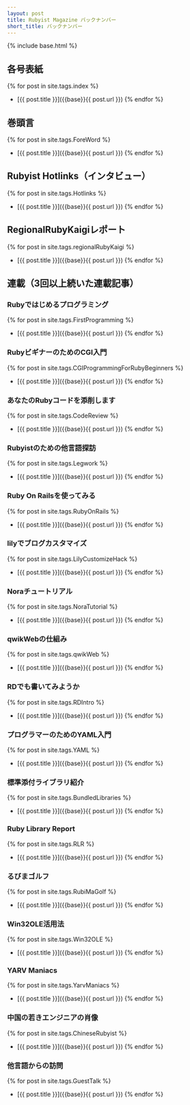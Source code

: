 ```yaml
---
layout: post
title: Rubyist Magazine バックナンバー
short_title: バックナンバー
---
```

{% include base.html %}

## 各号表紙

{% for post in site.tags.index %}
- [{{ post.title }}]({{base}}{{ post.url }})
{% endfor %}

## 巻頭言

{% for post in site.tags.ForeWord %}
- [{{ post.title }}]({{base}}{{ post.url }})
{% endfor %}

## Rubyist Hotlinks（インタビュー）

{% for post in site.tags.Hotlinks %}
- [{{ post.title }}]({{base}}{{ post.url }})
{% endfor %}

## RegionalRubyKaigiレポート

{% for post in site.tags.regionalRubyKaigi %}
- [{{ post.title }}]({{base}}{{ post.url }})
{% endfor %}

## 連載（3回以上続いた連載記事）

### Rubyではじめるプログラミング

{% for post in site.tags.FirstProgramming %}
- [{{ post.title }}]({{base}}{{ post.url }})
{% endfor %}

### RubyビギナーのためのCGI入門

{% for post in site.tags.CGIProgrammingForRubyBeginners %}
- [{{ post.title }}]({{base}}{{ post.url }})
{% endfor %}

### あなたのRubyコードを添削します

{% for post in site.tags.CodeReview %}
- [{{ post.title }}]({{base}}{{ post.url }})
{% endfor %}

### Rubyistのための他言語探訪

{% for post in site.tags.Legwork %}
- [{{ post.title }}]({{base}}{{ post.url }})
{% endfor %}

### Ruby On Railsを使ってみる

{% for post in site.tags.RubyOnRails %}
- [{{ post.title }}]({{base}}{{ post.url }})
{% endfor %}

### lilyでブログカスタマイズ

{% for post in site.tags.LilyCustomizeHack %}
- [{{ post.title }}]({{base}}{{ post.url }})
{% endfor %}

### Noraチュートリアル

{% for post in site.tags.NoraTutorial %}
- [{{ post.title }}]({{base}}{{ post.url }})
{% endfor %}

### qwikWebの仕組み

{% for post in site.tags.qwikWeb %}
- [{{ post.title }}]({{base}}{{ post.url }})
{% endfor %}

### RDでも書いてみようか

{% for post in site.tags.RDIntro %}
- [{{ post.title }}]({{base}}{{ post.url }})
{% endfor %}

### プログラマーのためのYAML入門

{% for post in site.tags.YAML %}
- [{{ post.title }}]({{base}}{{ post.url }})
{% endfor %}

### 標準添付ライブラリ紹介

{% for post in site.tags.BundledLibraries %}
- [{{ post.title }}]({{base}}{{ post.url }})
{% endfor %}

### Ruby Library Report

{% for post in site.tags.RLR %}
- [{{ post.title }}]({{base}}{{ post.url }})
{% endfor %}

### るびまゴルフ

{% for post in site.tags.RubiMaGolf %}
- [{{ post.title }}]({{base}}{{ post.url }})
{% endfor %}

### Win32OLE活用法

{% for post in site.tags.Win32OLE %}
- [{{ post.title }}]({{base}}{{ post.url }})
{% endfor %}

### YARV Maniacs

{% for post in site.tags.YarvManiacs %}
- [{{ post.title }}]({{base}}{{ post.url }})
{% endfor %}

### 中国の若きエンジニアの肖像

{% for post in site.tags.ChineseRubyist %}
- [{{ post.title }}]({{base}}{{ post.url }})
{% endfor %}

### 他言語からの訪問

{% for post in site.tags.GuestTalk %}
- [{{ post.title }}]({{base}}{{ post.url }})
{% endfor %}
